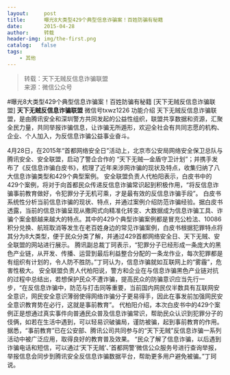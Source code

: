 ```yaml
---
layout:     post
title:      曝光8大类型429个典型信息诈骗案！百姓防骗有秘籍
date:       2015-04-28
author:     转载
header-img: img/the-first.png
catalog:   false
tags:
    - 其他
---
```


<blockquote><p>转载：天下无贼反信息诈骗联盟<br>
来源：微信公众号</p></blockquote>

#曝光8大类型429个典型信息诈骗案！百姓防骗有秘籍
[天下无贼反信息诈骗联盟]
**天下无贼反信息诈骗联盟**
微信号txwz1226
功能介绍
天下无贼反信息诈骗联盟，是由腾讯安全和深圳警方共同发起的公益性组织，联盟共享数据和资源，汇聚全民力量，共同举报诈骗信息，让诈骗无所遁形，欢迎全社会有共同志愿的机构、企业、个人加入，为反信息诈骗公益事业奋斗。

4月28日，在2015年“首都网络安全日”活动上，北京市公安局网络安全保卫总队与腾讯安全、安全联盟，启动了警企合作的
“天下无贼—金盾守卫计划”；并携手发布了《反信息诈骗白皮书》，梳理了近年来涉网诈骗的现状及特点，收集归纳了八大信息诈骗类型和429个典型案例。
安全联盟负责人代柏阳表示，白皮书中的429个案例，将对于向首都民众传递反信息诈骗常识起到积极作用，“将反信息诈骗事前教育做好，令犯罪分子无机可乘，才是最有效的反信息诈骗手段”。
白皮书系统性分析当前信息诈骗的现状、特点，并通过案例介绍防范诈骗经验。据白皮书透露，当前的信息诈骗呈现从撒网式向精准化转变、大数据成为信息诈骗工具、诈骗个案金额越来越大的特点。其中的429个典型诈骗案例都是冒充公检法、10086积分兑换、航班取消等发生在老百姓身边的常见诈骗案例，白皮书根据犯罪特点将其分为8大类型，便于民众分类了解，并通过429首都网络安全日、天下无贼、安全联盟的网站进行展示。
腾讯副总裁丁珂表示，“犯罪分子已经形成一条庞大的黑色产业链，从开发、传播、运营到最后利益整合分配的一条龙作业，每次犯罪都是有组织有计划的，令人防不胜防。”丁珂认为，信息诈骗就如互联网上的“雾霾”，危害性极大。
安全联盟负责人代柏阳说，警方和企业在与信息诈骗黑色产业链对抗的过程中总结出，若想保护民众不遭诈骗，提高民众的防骗意识应当先行一步，“在反信息诈骗中，防范与打击同等重要，当前国内网民仅半数具有互联网安全意识，网民安全意识薄弱使得网络诈骗分子更易得手，因此在事发前加强网民安全意识教育势在必行，这就是事前教育”。
代柏阳介绍，本次白皮书中的429个案例正是想通过真实事件向普通民众普及信息诈骗常识，帮助民众认识到犯罪分子的伎俩，如若在生活中遇到，可以轻易识破骗局，谨防被骗，起到事前教育的作用。据悉，“事前教育”已在公安部、腾讯公司共同参与的“天下无贼”反信息诈骗一系列活动中被广泛应用，取得良好的教育普及效果。
“民众了解了信息诈骗，以后遇到诈骗电话和短信，可以通过‘天下无贼’、’首都网警‘微信公众服务号进行查询举报，举报信息会同步到腾讯安全反信息诈骗数据平台，帮助更多用户避免被骗。”丁珂说。
